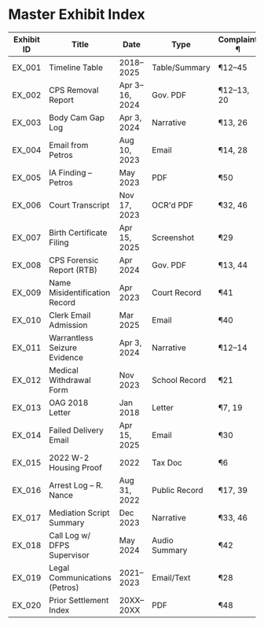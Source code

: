# Master Exhibit Index

| Exhibit ID | Title | Date | Type | Complaint ¶ | Notes |
|------------|-------|------|------|-------------|-------|
| EX_001 | Timeline Table | 2018–2025 | Table/Summary | ¶12–45 | Chronological events |
| EX_002 | CPS Removal Report | Apr 3–16, 2024 | Gov. PDF | ¶12–13, 20 | DFPS stamped |
| EX_003 | Body Cam Gap Log | Apr 3, 2024 | Narrative | ¶13, 26 | Unrecorded gap |
| EX_004 | Email from Petros | Aug 10, 2023 | Email | ¶14, 28 | Full headers |
| EX_005 | IA Finding – Petros | May 2023 | PDF | ¶50 | Redacted misconduct |
| EX_006 | Court Transcript | Nov 17, 2023 | OCR'd PDF | ¶32, 46 | Custody hearing |
| EX_007 | Birth Certificate Filing | Apr 15, 2025 | Screenshot | ¶29 | Failed delivery |
| EX_008 | CPS Forensic Report (RTB) | Apr 2024 | Gov. PDF | ¶13, 44 | RTB vs father omission |
| EX_009 | Name Misidentification Record | Apr 2023 | Court Record | ¶41 | Dual entries |
| EX_010 | Clerk Email Admission | Mar 2025 | Email | ¶40 | Concealment confession |
| EX_011 | Warrantless Seizure Evidence | Apr 3, 2024 | Narrative | ¶12–14 | No PC/exigency |
| EX_012 | Medical Withdrawal Form | Nov 2023 | School Record | ¶21 | No paperwork |
| EX_013 | OAG 2018 Letter | Jan 2018 | Letter | ¶7, 19 | Standing established |
| EX_014 | Failed Delivery Email | Apr 15, 2025 | Email | ¶30 | No notice |
| EX_015 | 2022 W-2 Housing Proof | 2022 | Tax Doc | ¶6 | Residence |
| EX_016 | Arrest Log – R. Nance | Aug 31, 2022 | Public Record | ¶17, 39 | Endangerment |
| EX_017 | Mediation Script Summary | Dec 2023 | Narrative | ¶33, 46 | Fraud record |
| EX_018 | Call Log w/ DFPS Supervisor | May 2024 | Audio Summary | ¶42 | Invalid removal |
| EX_019 | Legal Communications (Petros) | 2021–2023 | Email/Text | ¶28 | Suppression |
| EX_020 | Prior Settlement Index | 20XX–20XX | PDF | ¶48 | Monell notice |
